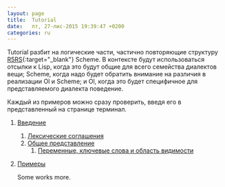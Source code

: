 ```yaml
---
layout: page
title:  Tutorial
date:   пт, 27-лис-2015 19:39:47 +0200
categories: ru
---
```

   Tutorial разбит на логические части, частично повторяющие структуру [R5RS](http://www.schemers.org/Documents/Standards/R5RS/){:target="_blank"} Scheme.
В контексте будут использоваться отсылки к Lisp, когда это будут общие для всего семейства диалектов вещи; Scheme, когда надо будет обратить внимание на различия в реализации Ol и Scheme; и Ol, когда это будет специфичное для представляемого диалекта поведение.

   Каждый из примеров можно сразу проверить, введя его в представленный на странице терминал.

1. [Введение](?ru/overview)
   1. [Лексические соглашения](?ru/lexical-conventions)
   1. [Общее представление](?ru/basic-concepts)
      1. [Переменные, ключевые слова и область видимости](?ru/basic-concepts/Variables-keywords-regions)
1. [Примеры](?ru/examples)

   Some works more.
